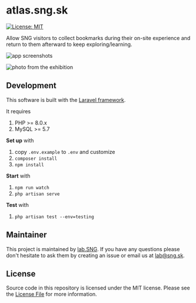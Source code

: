 # atlas.sng.sk

[![License: MIT](https://img.shields.io/badge/License-MIT-yellow.svg)](https://opensource.org/licenses/MIT)

Allow SNG visitors to collect bookmarks during their on-site experience and return to them afterward to keep exploring/learning.

![app screenshots](/resources/img/screenshots.jpg?raw=true)

![photo from the exhibition](/resources/img/exhibition.jpg?raw=true)

## Development

This software is built with the [Laravel framework](http://laravel.com/).

It requires

1. PHP >= 8.0.x
1. MySQL >= 5.7

**Set up** with

1. copy `.env.example` to `.env` and customize
1. `composer install`
1. `npm install`

**Start** with

1. `npm run watch`
1. `php artisan serve`

**Test** with

1. `php artisan test --env=testing`

## Maintainer

This project is maintained by [lab.SNG](http://lab.sng.sk). If you have any questions please don't hesitate to ask them by creating an issue or email us at [lab@sng.sk](mailto:lab@sng.sk).

## License

Source code in this repository is licensed under the MIT license. Please see the [License File](LICENSE) for more information.
